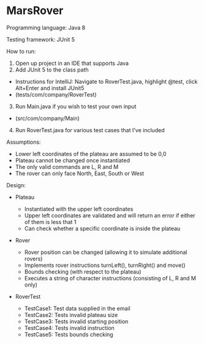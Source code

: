 # MarsRover

Programming language: Java 8

Testing framework: JUnit 5

How to run:
1. Open up project in an IDE that supports Java
2. Add JUnit 5 to the class path
  * Instructions for IntelliJ: Navigate to RoverTest.java, highlight @test, click Alt+Enter and install JUnit5 
  * (tests/com/company/RoverTest)
3. Run Main.java if you wish to test your own input
  * (src/com/company/Main)
4. Run RoverTest.java for various test cases that I've included

Assumptions:
* Lower left coordinates of the plateau are assumed to be 0,0
* Plateau cannot be changed once instantiated
* The only valid commands are L, R and M
* The rover can only face North, East, South or West

Design:
* Plateau
  * Instantiated with the upper left coordinates
  * Upper left coordinates are validated and will return an error if either of them is less that 1
  * Can check whether a specific coordinate is inside the plateau

* Rover
  * Rover position can be changed (allowing it to simulate additional rovers)
  * Implements rover instructions turnLeft(), turnRight() and move()
  * Bounds checking (with respect to the plateau)
  * Executes a string of character instructions (consisting of L, R and M only)

* RoverTest
  * TestCase1: Test data supplied in the email
  * TestCase2: Tests invalid plateau size
  * TestCase3: Tests invalid starting position
  * TestCase4: Tests invalid instruction
  * TestCase5: Tests bounds checking
